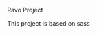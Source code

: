 Ravo Project

This project is based on sass

<img src="https://github.com/PrakashMadbhagat/sass_project/assets/123619127/5fad500f-0901-436f-9d50-07c1ec07b64a" alt="" />
